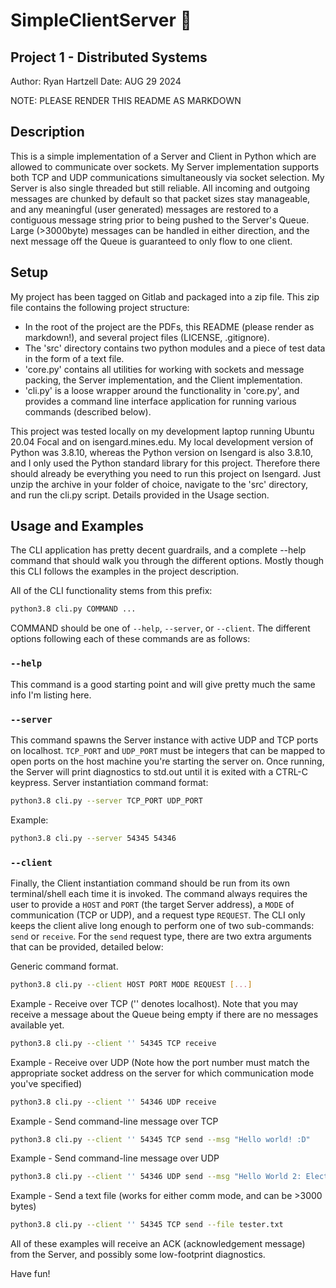 # SimpleClientServer :speech_balloon:

## Project 1 - Distributed Systems
Author: Ryan Hartzell
Date:   AUG 29 2024

NOTE: PLEASE RENDER THIS README AS MARKDOWN

## Description
This is a simple implementation of a Server and Client in Python which are allowed to communicate over sockets. My Server implementation supports both TCP and UDP communications simultaneously via socket selection. My Server is also single threaded but still reliable. All incoming and outgoing messages are chunked by default so that packet sizes stay manageable, and any meaningful (user generated) messages are restored to a contiguous message string prior to being pushed to the Server's Queue. Large (>3000byte) messages can be handled in either direction, and the next message off the Queue is guaranteed to only flow to one client.

## Setup 
My project has been tagged on Gitlab and packaged into a zip file. This zip file contains the following project structure:

* In the root of the project are the PDFs, this README (please render as markdown!), and several project files (LICENSE, .gitignore).
* The 'src' directory contains two python modules and a piece of test data in the form of a text file.
* 'core.py' contains all utilities for working with sockets and message packing, the Server implementation, and the Client implementation.
* 'cli.py' is a loose wrapper around the functionality in 'core.py', and provides a command line interface application for running various commands (described below).

This project was tested locally on my development laptop running Ubuntu 20.04 Focal and on isengard.mines.edu. My local development version of Python was 3.8.10, whereas the Python version on Isengard is also 3.8.10, and I only used the Python standard library for this project. Therefore there should already be everything you need to run this project on Isengard. Just unzip the archive in your folder of choice, navigate to the 'src' directory, and run the cli.py script. Details provided in the Usage section.

## Usage and Examples
The CLI application has pretty decent guardrails, and a complete --help command that should walk you through the different options. Mostly though this CLI follows the examples in the project description. 

All of the CLI functionality stems from this prefix:

```bash
python3.8 cli.py COMMAND ...
```

COMMAND should be one of `--help`, `--server`, or `--client`. The different options following each of these commands are as follows:

### `--help`
This command is a good starting point and will give pretty much the same info I'm listing here.

### `--server`
This command spawns the Server instance with active UDP and TCP ports on localhost. `TCP_PORT` and `UDP_PORT` must be integers that can be mapped to open ports on the host machine you're starting the server on. Once running, the Server will print diagnostics to std.out until it is exited with a CTRL-C keypress. Server instantiation command format:

```bash
python3.8 cli.py --server TCP_PORT UDP_PORT
```
Example:
```bash
python3.8 cli.py --server 54345 54346
```
### `--client`
Finally, the Client instantiation command should be run from its own terminal/shell each time it is invoked. The command always requires the user to provide a `HOST` and `PORT` (the target Server address), a `MODE` of communication (TCP or UDP), and a request type `REQUEST`. The CLI only keeps the client alive long enough to perform one of two sub-commands: `send` or `receive`. For the `send` request type, there are two extra arguments that can be provided, detailed below:

Generic command format.
```bash
python3.8 cli.py --client HOST PORT MODE REQUEST [...]
```

Example - Receive over TCP ('' denotes localhost). Note that you may receive a message about the Queue being empty if there are no messages available yet.
```bash
python3.8 cli.py --client '' 54345 TCP receive
```

Example - Receive over UDP (Note how the port number must match the appropriate socket address on the server for which communication mode you've specified)
```bash
python3.8 cli.py --client '' 54346 UDP receive
```

Example - Send command-line message over TCP
```bash
python3.8 cli.py --client '' 54345 TCP send --msg "Hello world! :D"
```

Example - Send command-line message over UDP
```bash
python3.8 cli.py --client '' 54346 UDP send --msg "Hello World 2: Electric Boogaloo!"
```

Example - Send a text file (works for either comm mode, and can be >3000 bytes)
```bash
python3.8 cli.py --client '' 54345 TCP send --file tester.txt
```


All of these examples will receive an ACK (acknowledgement message) from the Server, and possibly some low-footprint diagnostics.

Have fun!